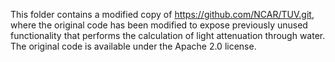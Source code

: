 This folder contains a modified copy of https://github.com/NCAR/TUV.git, where
the original code has been modified to expose previously unused functionality
that performs the calculation of light attenuation through water. The original
code is available under the Apache 2.0 license.
